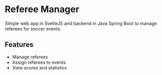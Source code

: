 # Referee Manager

Simple web app in SvelteJS and backend in Java Spring Boot to manage referees for soccer events.

## Features
- Manage referees
- Assign referees to events
- View scores and statistics